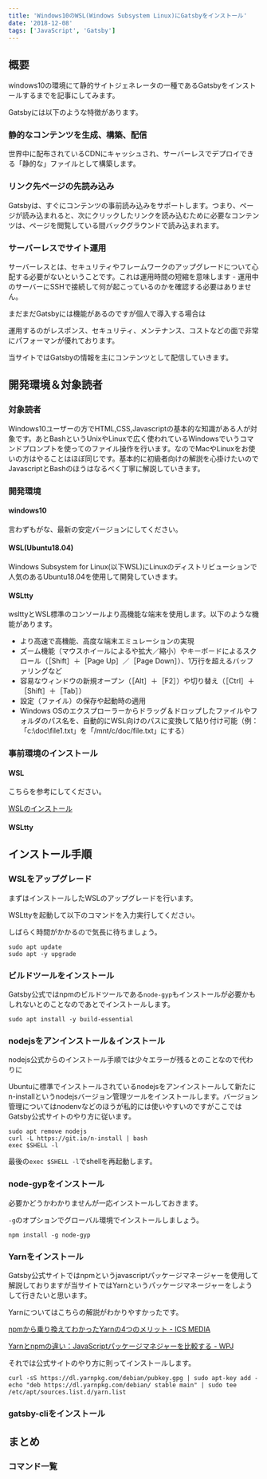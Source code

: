 ```yaml
---
title: 'Windows10のWSL(Windows Subsystem Linux)にGatsbyをインストール'
date: '2018-12-08'
tags: ['JavaScript', 'Gatsby']
---
```


##  概要

windows10の環境にて静的サイトジェネレータの一種であるGatsbyをインストールするまでを記事にしてみます。

Gatsbyには以下のような特徴があります。

### 静的なコンテンツを生成、構築、配信

世界中に配布されているCDNにキャッシュされ、サーバーレスでデプロイできる「静的な」ファイルとして構築します。

### リンク先ページの先読み込み

Gatsbyは、すぐにコンテンツの事前読み込みをサポートします。つまり、ページが読み込まれると、次にクリックしたリンクを読み込むために必要なコンテンツは、ページを閲覧している間バックグラウンドで読み込まれます。

### サーバーレスでサイト運用

サーバーレスとは、セキュリティやフレームワークのアップグレードについて心配する必要がないということです。これは運用時間の短縮を意味します - 運用中のサーバーにSSHで接続して何が起こっているのかを確認する必要はありません。



まだまだGatsbyには機能があるのですが個人で導入する場合は

運用するのがレスポンス、セキュリティ、メンテナンス、コストなどの面で非常にパフォーマンが優れております。

当サイトではGatsbyの情報を主にコンテンツとして配信していきます。

## 開発環境＆対象読者

### 対象読者

Windows10ユーザーの方でHTML,CSS,Javascriptの基本的な知識がある人が対象です。あとBashというUnixやLinuxで広く使われているWindowsでいうコマンドプロンプトを使ってのファイル操作を行います。なのでMacやLinuxをお使いの方はやることはほぼ同じです。基本的に初級者向けの解説を心掛けたいのでJavascriptとBashのほうはなるべく丁寧に解説していきます。

### 開発環境

#### windows10

言わずもがな、最新の安定バージョンにしてください。

#### WSL(Ubuntu18.04)

Windows Subsystem for Linux(以下WSL)にLinuxのディストリビューションで人気のあるUbuntu18.04を使用して開発していきます。

#### WSLtty

wslttyとWSL標準のコンソールより高機能な端末を使用します。以下のような機能があります。

- より高速で高機能、高度な端末エミュレーションの実現
- ズーム機能（マウスホイールによるや拡大／縮小）やキーボードによるスクロール（［Shift］＋［Page Up］／［Page Down］）、1万行を超えるバッファリングなど
- 容易なウィンドウの新規オープン（［Alt］＋［F2］）や切り替え（［Ctrl］＋［Shift］＋［Tab］）
- 設定（ファイル）の保存や起動時の適用
- Windows OSのエクスプローラーからドラッグ＆ドロップしたファイルやフォルダのパス名を、自動的にWSL向けのパスに変換して貼り付け可能（例：「c:\doc\file1.txt」を「/mnt/c/doc/file.txt」にする）

### 事前環境のインストール

#### WSL
こちらを参考にしてください。 

[WSLのインストール](/2018-12-07-WSLのインストール/)




#### WSLtty

## インストール手順

### WSLをアップグレード

まずはインストールしたWSLのアップグレードを行います。

WSLttyを起動して以下のコマンドを入力実行してください。

しばらく時間がかかるので気長に待ちましょう。

```shell:title=bash
sudo apt update
sudo apt -y upgrade
```

### ビルドツールをインストール

Gatsby公式ではnpmのビルドツールである`node-gyp`もインストールが必要かもしれないとのことなのであとでインストールします。

```shell:title=bash
sudo apt install -y build-essential
```

### nodejsをアンインストール＆インストール

nodejs公式からのインストール手順では少々エラーが残るとのことなので代わりに

Ubuntuに標準でインストールされているnodejsをアンインストールして新たにn-installというnodejsバージョン管理ツールをインストールします。バージョン管理についてはnodenvなどのほうが私的には使いやすいのですがここではGatsby公式サイトのやり方に従います。

```shell:title=bash
sudo apt remove nodejs
curl -L https://git.io/n-install | bash
exec $SHELL -l
```

最後の`exec $SHELL -l`でshellを再起動します。

### node-gypをインストール
必要かどうかわかりませんが一応インストールしておきます。

`-g`のオプションでグローバル環境でインストールしましょう。

```shell:title=bash
npm install -g node-gyp
```



### Yarnをインストール

Gatsby公式サイトではnpmというjavascriptパッケージマネージャーを使用して解説しておりますが当サイトではYarnというパッケージマネージャーをしようして行きたいと思います。

Yarnについてはこちらの解説がわかりやすかったです。

[npmから乗り換えてわかったYarnの4つのメリット - ICS MEDIA](https://ics.media/entry/19384)

[Yarnとnpmの違い：JavaScriptパッケージマネジャーを比較する - WPJ](https://www.webprofessional.jp/yarn-vs-npm/)

それでは公式サイトのやり方に則ってインストールします。

```shell:title=bash
curl -sS https://dl.yarnpkg.com/debian/pubkey.gpg | sudo apt-key add -
echo "deb https://dl.yarnpkg.com/debian/ stable main" | sudo tee /etc/apt/sources.list.d/yarn.list

```



### gatsby-cliをインストール

## まとめ

### コマンド一覧



### 



